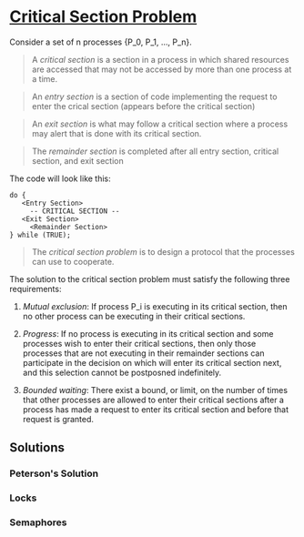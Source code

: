 # [Critical Section Problem](http://en.wikipedia.org/wiki/Critical_section)

Consider a set of n processes {P_0, P_1, ..., P_n}. 

> A *critical section* is a section in a process in which shared resources are accessed that may not be accessed by more than one process at a time.

> An *entry section* is a section of code implementing the request to enter the crical section (appears before the critical section)

> An *exit section* is what may follow a critical section where a process may alert that is done with its critical section.

> The *remainder section* is completed after all entry section, critical section, and exit section

The code will look like this:

    do {
       <Entry Section>
         -- CRITICAL SECTION --
       <Exit Section>
       	 <Remainder Section>
    } while (TRUE);

> The *critical section problem* is to design a protocol that the processes can use to cooperate.

The solution to the critical section problem must satisfy the following three requirements:

1. *Mutual exclusion*: If process P_i is executing in its critical section, then no other process can be executing in their critical sections.

2. *Progress*: If no process is executing in its critical section and some processes wish to enter their critical sections, then only those processes that are not executing in their remainder sections can participate in the decision on which will enter its critical section next, and this selection cannot be postposned indefinitely.

3. *Bounded waiting*: There exist a bound, or limit, on the number of times that other processes are allowed to enter their critical sections after a process has made a request to enter its critical section and before that request is granted.

## Solutions

### Peterson's Solution

### Locks

### Semaphores